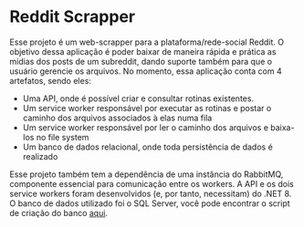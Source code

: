 # Reddit Scrapper


Esse projeto é um web-scrapper para a plataforma/rede-social Reddit. O objetivo dessa aplicação é poder baixar de maneira rápida e prática as mídias dos posts de um subreddit, dando suporte também para que o usuário gerencie os arquivos. No momento, essa aplicação conta com 4 artefatos, sendo eles:
- Uma API, onde é possível criar e consultar rotinas existentes.
- Um service worker responsável por executar as rotinas e postar o caminho dos arquivos associados à elas numa fila
- Um service worker responsável por ler o caminho dos arquivos e baixa-los no file system
- Um banco de dados relacional, onde toda persistência de dados é realizado

Esse projeto também tem a dependência de uma instância do RabbitMQ, componente essencial para comunicação entre os workers.
A API e os dois service workers foram desenvolvidos (e, por tanto, necessitam) do .NET 8. O banco de dados utilizado foi o SQL Server, você pode encontrar o script de criação do banco [aqui](https://github.com/FelipeDominguesB/Reddit-Scrapper/blob/main/create_database.sql).
